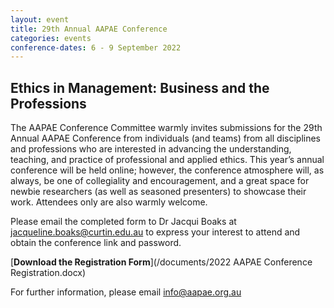 ```yaml
---
layout: event
title: 29th Annual AAPAE Conference
categories: events
conference-dates: 6 - 9 September 2022
---
```


## Ethics in Management: Business and the Professions

The AAPAE Conference Committee warmly invites submissions for the 29th Annual AAPAE Conference from individuals (and teams) from all disciplines and professions who are interested in advancing the understanding, teaching, and practice of professional and applied ethics.  This year’s annual conference will be held online; however, the conference atmosphere will, as always, be one of collegiality and encouragement, and a great space for newbie researchers (as well as seasoned presenters) to showcase their work.  Attendees only are also warmly welcome.

Please email the completed form to Dr Jacqui Boaks at jacqueline.boaks@curtin.edu.au to express your interest to attend and obtain the conference link and password.

[**Download the Registration Form**](/documents/2022 AAPAE Conference Registration.docx)

For further information, please email [info@aapae.org.au ](mailto:info@aapae.org.au)
